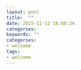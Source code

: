 ```yaml
---
layout: post
title:  ""
date: 2015-11-12 16:08:24
categories: 
keywords: ""
categories:
- welcome
tags:
- welcome
---
```



